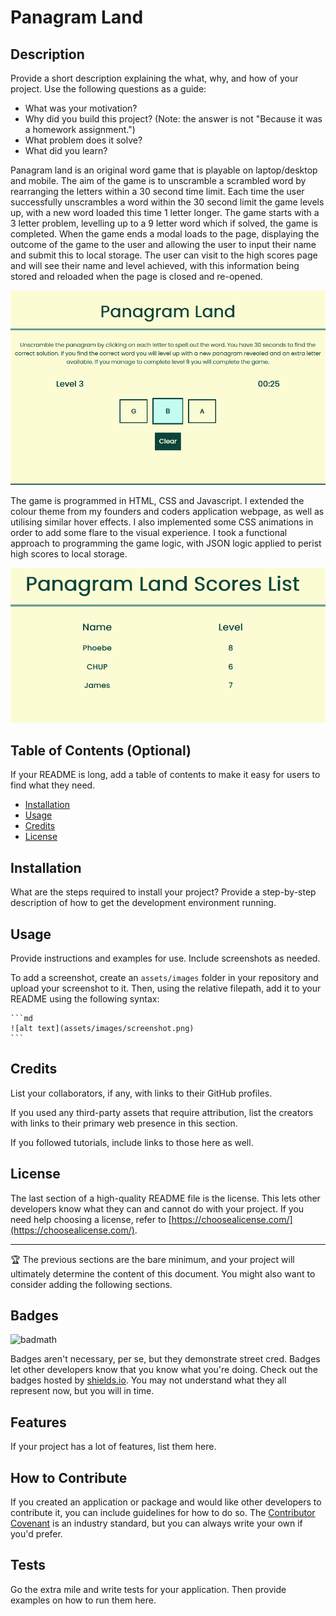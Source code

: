 # Panagram Land

## Description

Provide a short description explaining the what, why, and how of your project. Use the following questions as a guide:

- What was your motivation?
- Why did you build this project? (Note: the answer is not "Because it was a homework assignment.")
- What problem does it solve?
- What did you learn?

Panagram land is an original word game that is playable on laptop/desktop and mobile. The aim of the game is to unscramble a scrambled word by rearranging the letters within a 30 second time limit. Each time the user successfully unscrambles a word within the 30 second limit the game levels up, with a new word loaded this time 1 letter longer. The game starts with a 3 letter problem, levelling up to a 9 letter word which if solved, the game is completed. When the game ends a modal loads to the page, displaying the outcome of the game to the user and allowing the user to input their name and submit this to local storage. The user can visit to the high scores page and will see their name and level achieved, with this information being stored and reloaded when the page is closed and re-opened.  

![Gameplay](assets/images/fc_game.png)

The game is programmed in HTML, CSS and Javascript. I extended the colour theme from my founders and coders application webpage, as well as utilising similar hover effects. I also implemented some CSS animations in order to add some flare to the visual experience. I took a functional approach to programming the game logic, with JSON logic applied to perist high scores to local storage. 

![Scores](assets/images/scores.png)

## Table of Contents (Optional)

If your README is long, add a table of contents to make it easy for users to find what they need.

- [Installation](#installation)
- [Usage](#usage)
- [Credits](#credits)
- [License](#license)

## Installation

What are the steps required to install your project? Provide a step-by-step description of how to get the development environment running.

## Usage

Provide instructions and examples for use. Include screenshots as needed.

To add a screenshot, create an `assets/images` folder in your repository and upload your screenshot to it. Then, using the relative filepath, add it to your README using the following syntax:

    ```md
    ![alt text](assets/images/screenshot.png)
    ```

## Credits

List your collaborators, if any, with links to their GitHub profiles.

If you used any third-party assets that require attribution, list the creators with links to their primary web presence in this section.

If you followed tutorials, include links to those here as well.

## License

The last section of a high-quality README file is the license. This lets other developers know what they can and cannot do with your project. If you need help choosing a license, refer to [https://choosealicense.com/](https://choosealicense.com/).

---

🏆 The previous sections are the bare minimum, and your project will ultimately determine the content of this document. You might also want to consider adding the following sections.

## Badges

![badmath](https://img.shields.io/github/languages/top/lernantino/badmath)

Badges aren't necessary, per se, but they demonstrate street cred. Badges let other developers know that you know what you're doing. Check out the badges hosted by [shields.io](https://shields.io/). You may not understand what they all represent now, but you will in time.

## Features

If your project has a lot of features, list them here.

## How to Contribute

If you created an application or package and would like other developers to contribute it, you can include guidelines for how to do so. The [Contributor Covenant](https://www.contributor-covenant.org/) is an industry standard, but you can always write your own if you'd prefer.

## Tests

Go the extra mile and write tests for your application. Then provide examples on how to run them here.